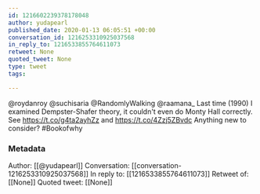 ```yaml
---
id: 1216602239378178048
author: yudapearl
published_date: 2020-01-13 06:05:51 +00:00
conversation_id: 1216253310925037568
in_reply_to: 1216533855764611073
retweet: None
quoted_tweet: None
type: tweet
tags:

---
```


@roydanroy @suchisaria @RandomlyWalking @raamana_ Last time (1990) I examined Dempster-Shafer theory, it couldn't even do Monty Hall correctly. See       https://t.co/g4ta2ayhZz and https://t.co/4Zzj5ZBvdc
Anything new to consider? #Bookofwhy

### Metadata

Author: [[@yudapearl]]
Conversation: [[conversation-1216253310925037568]]
In reply to: [[1216533855764611073]]
Retweet of: [[None]]
Quoted tweet: [[None]]
